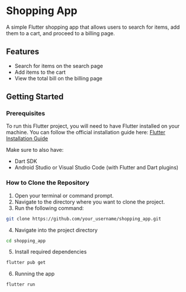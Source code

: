 # Shopping App

A simple Flutter shopping app that allows users to search for items, add them to a cart, and proceed to a billing page. 

## Features
- Search for items on the search page
- Add items to the cart
- View the total bill on the billing page


## Getting Started

### Prerequisites

To run this Flutter project, you will need to have Flutter installed on your machine. You can follow the official installation guide here: [Flutter Installation Guide](https://flutter.dev/docs/get-started/install)

Make sure to also have:
- Dart SDK
- Android Studio or Visual Studio Code (with Flutter and Dart plugins)

### How to Clone the Repository

1. Open your terminal or command prompt.
2. Navigate to the directory where you want to clone the project.
3. Run the following command:

```bash
git clone https://github.com/your_username/shopping_app.git
```

4. Navigate into the project directory

```bash
cd shopping_app
```

5. Install required dependencies

```bash
flutter pub get
```

6. Running the app

```bash
flutter run
```

